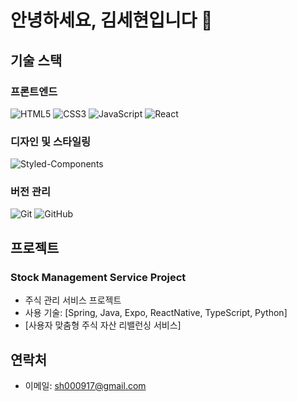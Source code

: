 # 안녕하세요, 김세현입니다 👋



## 기술 스택

### 프론트엔드
<img alt="HTML5" src="https://img.shields.io/badge/HTML5-E34F26.svg?&style=for-the-badge&logo=HTML5&logoColor=white"/>
<img alt="CSS3" src="https://img.shields.io/badge/CSS3-1572B6.svg?&style=for-the-badge&logo=CSS3&logoColor=white"/>
<img alt="JavaScript" src="https://img.shields.io/badge/JavaScript-F7DF1E.svg?&style=for-the-badge&logo=JavaScript&logoColor=black"/>
<img alt="React" src="https://img.shields.io/badge/React-61DAFB.svg?&style=for-the-badge&logo=React&logoColor=black"/>

### 디자인 및 스타일링
<img alt="Styled-Components" src="https://img.shields.io/badge/Styled Components-DB7093.svg?&style=for-the-badge&logo=styled-components&logoColor=white"/>

### 버전 관리
<img alt="Git" src="https://img.shields.io/badge/git-%23F05033.svg?style=for-the-badge&logo=git&logoColor=white"/>
<img alt="GitHub" src="https://img.shields.io/badge/github-%23121011.svg?style=for-the-badge&logo=github&logoColor=white"/>



## 프로젝트

### Stock Management Service Project
- 주식 관리 서비스 프로젝트
- 사용 기술: [Spring, Java, Expo, ReactNative, TypeScript, Python]
- [사용자 맞춤형 주식 자산 리밸런싱 서비스]

## 연락처

- 이메일: sh000917@gmail.com
